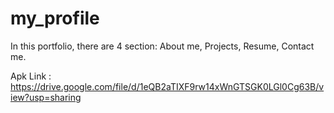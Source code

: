 # my_profile

In this portfolio, there are 4 section: About me, Projects, Resume, Contact me.

Apk Link : https://drive.google.com/file/d/1eQB2aTIXF9rw14xWnGTSGK0LGl0Cg63B/view?usp=sharing
